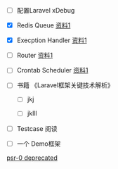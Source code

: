 
- [ ] 配置Laravel xDebug
- [x] Redis Queue [资料1](https://learnku.com/articles/4169/analysis-of-laravel-message-queue)
- [x] Execption Handler [资料1](https://blog.csdn.net/lamp_yang_3533/article/details/82861492)
- [ ] Router [资料1](https://xueyuanjun.com/post/19565)
- [ ] Crontab Scheduler [资料1](https://cloud.tencent.com/developer/article/1386221)


- [ ] 书籍 《Laravel框架关键技术解析》
  - [ ] jkj
  - [ ] jklll
  
  
- [ ] Testcase 阅读

- [ ] 一个 Demo框架



[psr-0 deprecated](https://groups.google.com/forum/#!topic/php-fig/feDfmLvYJuc)
